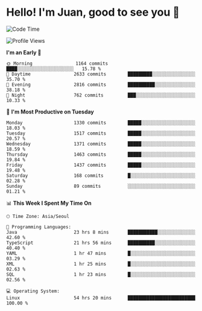 # Hello! I'm Juan, good to see you 👋

<!--
**Y-k-Y/Y-k-Y** is a ✨ _special_ ✨ repository because its `README.md` (this file) appears on your GitHub profile.

Here are some ideas to get you started:

- 🔭 I’m currently working on ...
- 🌱 I’m currently learning ...
- 👯 I’m looking to collaborate on ...
- 🤔 I’m looking for help with ...
- 💬 Ask me about ...
- 📫 How to reach me: ...
- 😄 Pronouns: ...
- ⚡ Fun fact: ...
-->
<!--
![Profile views](https://gpvc.arturio.dev/Y-k-Y)

[![Omid Nikrah StackOverflow](https://github-readme-stackoverflow.vercel.app/?userID=9517076)](https://stackoverflow.com/users/9517076/i-have-10-fingers)
-->

<!--START_SECTION:waka-->
![Code Time](http://img.shields.io/badge/Code%20Time-1%2C079%20hrs%2040%20mins-blue)

![Profile Views](http://img.shields.io/badge/Profile%20Views-0-blue)

**I'm an Early 🐤** 

```text
🌞 Morning                1164 commits        ████░░░░░░░░░░░░░░░░░░░░░   15.78 % 
🌆 Daytime                2633 commits        █████████░░░░░░░░░░░░░░░░   35.70 % 
🌃 Evening                2816 commits        ██████████░░░░░░░░░░░░░░░   38.18 % 
🌙 Night                  762 commits         ███░░░░░░░░░░░░░░░░░░░░░░   10.33 % 
```
📅 **I'm Most Productive on Tuesday** 

```text
Monday                   1330 commits        █████░░░░░░░░░░░░░░░░░░░░   18.03 % 
Tuesday                  1517 commits        █████░░░░░░░░░░░░░░░░░░░░   20.57 % 
Wednesday                1371 commits        █████░░░░░░░░░░░░░░░░░░░░   18.59 % 
Thursday                 1463 commits        █████░░░░░░░░░░░░░░░░░░░░   19.84 % 
Friday                   1437 commits        █████░░░░░░░░░░░░░░░░░░░░   19.48 % 
Saturday                 168 commits         █░░░░░░░░░░░░░░░░░░░░░░░░   02.28 % 
Sunday                   89 commits          ░░░░░░░░░░░░░░░░░░░░░░░░░   01.21 % 
```


📊 **This Week I Spent My Time On** 

```text
🕑︎ Time Zone: Asia/Seoul

💬 Programming Languages: 
Java                     23 hrs 8 mins       ███████████░░░░░░░░░░░░░░   42.60 % 
TypeScript               21 hrs 56 mins      ██████████░░░░░░░░░░░░░░░   40.40 % 
YAML                     1 hr 47 mins        █░░░░░░░░░░░░░░░░░░░░░░░░   03.29 % 
XML                      1 hr 25 mins        █░░░░░░░░░░░░░░░░░░░░░░░░   02.63 % 
SQL                      1 hr 23 mins        █░░░░░░░░░░░░░░░░░░░░░░░░   02.56 % 

💻 Operating System: 
Linux                    54 hrs 20 mins      █████████████████████████   100.00 % 
```


<!--END_SECTION:waka-->
